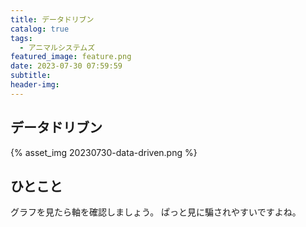 ```yaml
---
title: データドリブン
catalog: true
tags:
  - アニマルシステムズ
featured_image: feature.png
date: 2023-07-30 07:59:59
subtitle:
header-img:
---
```



## データドリブン

{% asset_img 20230730-data-driven.png %}


## ひとこと
グラフを見たら軸を確認しましょう。
ぱっと見に騙されやすいですよね。
